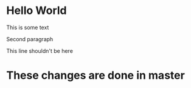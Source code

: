 # Hello World

This is some text

Second paragraph

This line shouldn't be here

# These changes are done in master
